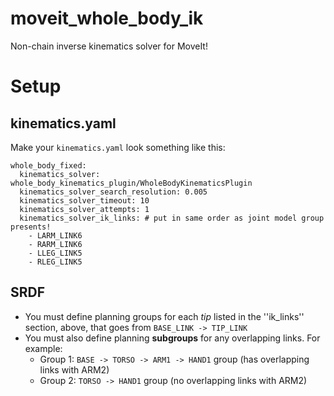 moveit_whole_body_ik
====================

Non-chain inverse kinematics solver for MoveIt!

# Setup

## kinematics.yaml

Make your ``kinematics.yaml`` look something like this:

```
whole_body_fixed:
  kinematics_solver: whole_body_kinematics_plugin/WholeBodyKinematicsPlugin
  kinematics_solver_search_resolution: 0.005
  kinematics_solver_timeout: 10
  kinematics_solver_attempts: 1
  kinematics_solver_ik_links: # put in same order as joint model group presents!
    - LARM_LINK6
    - RARM_LINK6
    - LLEG_LINK5
    - RLEG_LINK5
```

## SRDF

 - You must define planning groups for each *tip* listed in the ''ik_links'' section, above, that goes from ``BASE_LINK -> TIP_LINK``
 - You must also define planning **subgroups** for any overlapping links. For example:
   - Group 1: ``BASE -> TORSO -> ARM1 -> HAND1`` group (has overlapping links with ARM2)
   - Group 2: ``TORSO -> HAND1`` group (no overlapping links with ARM2)